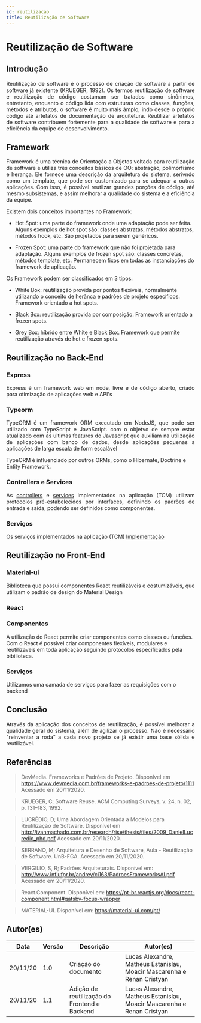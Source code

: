 ```yaml
---
id: reutilizacao
title: Reutilização de Software
---
```


# Reutilização de Software

## Introdução

<p align = "justify">
Reutilização de software é o processo de criação de software a partir de software já existente (KRUEGER, 1992). Os termos reutilização de software e reutilização de código costumam ser tratados como sinônimos, entretanto, enquanto o código lida com estruturas como classes, funções, métodos e atributos, o software é muito mais âmplo, indo desde o próprio código até artefatos de documentação de arquitetura. Reutilizar artefatos de software contribuem fortemente para a qualidade de software e para a eficiência da equipe de desenvolvimento.
</p>

## Framework

<p align = "justify">
Framework é uma técnica de Orientação a Objetos voltada para reutilização de software e utiliza três conceitos básicos de OO: abstração, polimorfismo e herança. Ele fornece uma descrição da arquitetura do sistema, serivndo como um template, que pode ser customizado para se adequar a outras aplicações. Com isso, é possível reutilzar grandes porções de código, até mesmo subsistemas, e assim melhorar a qualidade do sistema e a eficiência da equipe.

</p>
Existem dois conceitos importantes no Framework:

- Hot Spot: uma parte do framework onde uma adaptação pode ser feita. Alguns exemplos de hot spot são: classes abstratas, métodos abstratos, métodos hook, etc. São projetados para serem genéricos.

- Frozen Spot: uma parte do framework que não foi projetada para adaptação. Alguns exemplos de frozen spot são: classes concretas, métodos template, etc. Permanecem fixos em todas as instanciações do framework de aplicação.

Os Framework podem ser classificados em 3 tipos:

- White Box: reutilização provida por pontos flexíveis, normalmente utilizando o conceito de herânca e padrões de projeto específicos. Framework orientado a hot spots.

- Black Box: reutilização provida por composição. Framework orientado a frozen spots.

- Grey Box: híbrido entre White e Black Box. Framework que permite reutilização através de hot e frozen spots.

## Reutilização no Back-End

### Express
<p align='justify' >
Express é um framework web em node, livre e de código aberto, criado para otimização de aplicações web e API's
</p>

### Typeorm
<p align='justify' >
TypeORM é um framework ORM executado em NodeJS, que pode ser utilizado com TypeScript e JavaScript. com o objetvo de sempre estar atualizado com as ultimas features do Javascript que auxiliam na utilização de aplicações com banco de dados, desde aplicações pequenas a aplicações de larga escala de form escalável

TypeORM é influenciado por outros ORMs, como o Hibernate, Doctrine e Entity Framework.
</p>

### Controllers e Services
<p align='justify' >
As <a href='https://github.com/UnBArqDsw/2020.1_G7_TCM_Backend/blob/master/src/controllers/protocols/IController.ts'>controllers</a> e <a href='https://github.com/UnBArqDsw/2020.1_G7_TCM_Backend/blob/master/src/services/protocols/IServices.ts'>services</a> implementados na aplicação (TCM) utilizam protocolos pré-estabelecidos por interfaces, definindo os padrões de entrada e saida, podendo ser definidos como componentes.
</p>

### Serviços

<p align='justify' >
Os serviços implementados na aplicação (TCM) <a href='https://github.com/UnBArqDsw/2020.1_G7_TCM_Backend/blob/master/src/services/protocols/IServices.ts'>Implementação</a>
</p>

## Reutilização no Front-End

### Material-ui
<p align='justify'>Biblioteca que possui componentes React reutilizáveis e costumizáveis, que utilizam o padrão de design do Material Design</p>

### React

### Componentes
A utilização do React permite criar componentes como classes ou funções. Com o React é possível criar componentes flexíveis, modulares e reutilizaveis em toda aplicação seguindo protocolos especificados pela bibilioteca.

### Serviços
Utilizamos uma camada de serviços para fazer as requisições com o backend

## Conclusão

<p align = "justify">
Através da aplicação dos conceitos de reutilização, é possível melhorar a qualidade geral do sistema, além de agilizar o processo. Não é necessário "reinventar a roda" a cada novo projeto se já existir uma base sólida e reutilizável.
</p>

## Referências

> DevMedia. Frameworks e Padrões de Projeto. Disponível em https://www.devmedia.com.br/frameworks-e-padroes-de-projeto/1111 Acessado em 20/11/2020.

> KRUEGER, C; Software Reuse. ACM Computing Surveys, v. 24, n. 02, p. 131–183, 1992.

> LUCRÉDIO, D; Uma Abordagem Orientada a Modelos para Reutilização de Software. Disponível em http://ivanmachado.com.br/research/rise/thesis/files/2009_DanielLucredio_phd.pdf Acessado em 20/11/2020.

> SERRANO, M; Arquitetura e Desenho de Software, Aula - Reutilização de Software. UnB-FGA. Acessado em 20/11/2020.

> VERGILIO, S, R; Padrões Arquiteturais. Disponível em: http://www.inf.ufpr.br/andrey/ci163/PadroesFrameworksAl.pdf Acessado em 20/11/2020.

> React.Component. Disponível em: https://pt-br.reactjs.org/docs/react-component.html#gatsby-focus-wrapper

> MATERIAL-UI. Disponível em: https://material-ui.com/pt/

## Autor(es)

| Data | Versão | Descrição | Autor(es) |
| ---- | ------ | --------- | --------- |
| 20/11/20 | 1.0 | Criação do documento | Lucas Alexandre, Matheus Estanislau, Moacir Mascarenha e Renan Cristyan |
| 20/11/20 | 1.1 | Adição de reutilização do Frontend e Backend | Lucas Alexandre, Matheus Estanislau, Moacir Mascarenha e Renan Cristyan |

